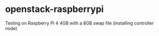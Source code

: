 # openstack-raspberrypi

Testing on Raspberry Pi 4 4GB with a 8GB swap file (installing controller node)
